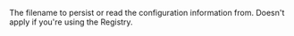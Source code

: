 ﻿The filename to persist or read the configuration information from. Doesn't apply if you're using the Registry.